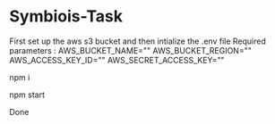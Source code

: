 # Symbiois-Task

First set up the aws s3 bucket and then intialize the .env file
Required parameters : 
AWS_BUCKET_NAME=""
AWS_BUCKET_REGION=""
AWS_ACCESS_KEY_ID=""
AWS_SECRET_ACCESS_KEY=""

npm i

npm start

Done
